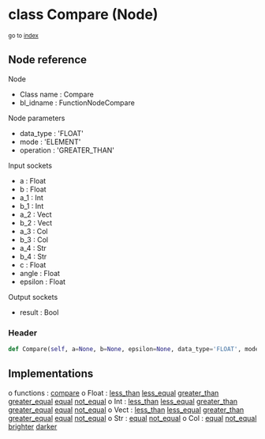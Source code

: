 # class Compare (Node)

<sub>go to [index](/docs/index.md)</sub>

## Node reference

Node
 - Class name : Compare
 - bl_idname : FunctionNodeCompare

Node parameters
 - data_type : 'FLOAT'
 - mode : 'ELEMENT'
 - operation : 'GREATER_THAN'

Input sockets
 - a : Float
 - b : Float
 - a_1 : Int
 - b_1 : Int
 - a_2 : Vect
 - b_2 : Vect
 - a_3 : Col
 - b_3 : Col
 - a_4 : Str
 - b_4 : Str
 - c : Float
 - angle : Float
 - epsilon : Float

Output sockets
 - result : Bool

### Header

``` python
def Compare(self, a=None, b=None, epsilon=None, data_type='FLOAT', mode='ELEMENT', operation='GREATER_THAN', node_label=None, node_color=None):
```

## Implementations

o functions : [compare](/docs/GeoNodes_classes/compare.md)
o Float : [less_than](/docs/GeoNodes_classes/less_than.md) [less_equal](/docs/GeoNodes_classes/less_equal.md) [greater_than](/docs/GeoNodes_classes/greater_than.md) [greater_equal](/docs/GeoNodes_classes/greater_equal.md) [equal](/docs/GeoNodes_classes/equal.md) [not_equal](/docs/GeoNodes_classes/not_equal.md) 
o Int : [less_than](/docs/GeoNodes_classes/less_than.md) [less_equal](/docs/GeoNodes_classes/less_equal.md) [greater_than](/docs/GeoNodes_classes/greater_than.md) [greater_equal](/docs/GeoNodes_classes/greater_equal.md) [equal](/docs/GeoNodes_classes/equal.md) [not_equal](/docs/GeoNodes_classes/not_equal.md) 
o Vect : [less_than](/docs/GeoNodes_classes/less_than.md) [less_equal](/docs/GeoNodes_classes/less_equal.md) [greater_than](/docs/GeoNodes_classes/greater_than.md) [greater_equal](/docs/GeoNodes_classes/greater_equal.md) [equal](/docs/GeoNodes_classes/equal.md) [not_equal](/docs/GeoNodes_classes/not_equal.md) 
o Str : [equal](/docs/GeoNodes_classes/equal.md) [not_equal](/docs/GeoNodes_classes/not_equal.md) 
o Col : [equal](/docs/GeoNodes_classes/equal.md) [not_equal](/docs/GeoNodes_classes/not_equal.md) [brighter](/docs/GeoNodes_classes/brighter.md) [darker](/docs/GeoNodes_classes/darker.md) 

